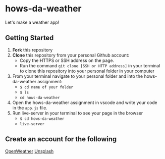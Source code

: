# hows-da-weather

Let's make a weather app!

## Getting Started
1. **Fork** this repository
2. **Clone** this repository from your personal Github account:
    - Copy the HTTPS or SSH address on the page.
    - Run the command `git clone [SSH or HTTP address]` in your terminal to clone this repository into your personal folder in  your computer 
3. From your terminal navigate to your personal folder and into the hows-da-weather assignment:
    - `$ cd name of your folder`
    - `$ ls` 
    - `cd hows-da-weather`
4. Open the hows-da-weather assignment in vscode and write your code in the `app.js` file.
5. Run live-server in your terminal to see your page in the browser
   - `$ cd hows-da-weather`
   - `live-server`

## Create an account for the following
[OpenWeather](https://openweathermap.org/)
[Unsplash](https://unsplash.com/developers)
